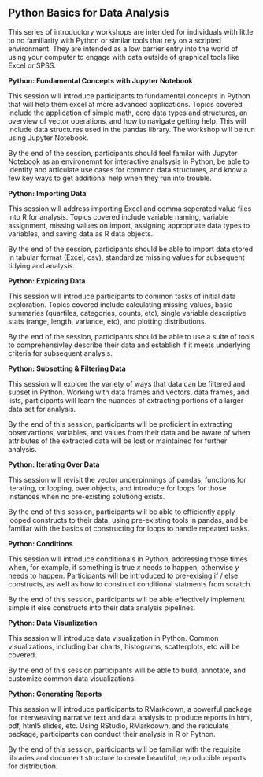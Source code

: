 ## Python Basics for Data Analysis

This series of introductory workshops are intended for individuals with little to no familiarity with Python or similar tools that rely on a scripted environment. They are intended as a low barrier entry into the world of using your computer to engage with data outside of graphical tools like Excel or SPSS.

**Python: Fundamental Concepts with Jupyter Notebook**

This session will introduce participants to fundamental concepts in Python that will help them excel at more advanced applications. Topics covered include the application of simple math, core data types and structures, an overview of vector operations, and how to navigate getting help. This will include data structures used in the pandas library. The workshop will be run using Jupyter Notebook.

By the end of the session, participants should feel familar with Jupyter Notebook as an environemnt for interactive analsysis in Python, be able to identify and articulate use cases for common data structures, and know a few key ways to get additional help when they run into trouble.

**Python: Importing Data**

This session will address importing Excel and comma seperated value files into R for analysis. Topics covered include variable naming, variable assignment, missing values on import, assigning appropriate data types to variables, and saving data as R data objects.

By the end of the session, participants should be able to import data stored in tabular format (Excel, csv), standardize missing values for subsequent tidying and analysis.

**Python: Exploring Data**

This session will introduce participants to common tasks of initial data exploration. Topics covered include calculating missing values, basic summaries (quartiles, categories, counts, etc), single variable descriptive stats (range, length, variance, etc), and plotting distributions.

By the end of the session, participants should be able to use a suite of tools to comprehensivley describe their data and establish if it meets underlying criteria for subsequent analysis.

**Python: Subsetting & Filtering Data**

This session will explore the variety of ways that data can be filtered and subset in Python.  Working with data frames and vectors, data frames, and lists, participants will learn the nuances of extracting portions of a larger data set for analysis.

By the end of this session, participants will be proficient in extracting observartions, variables, and values from their data and be aware of when attributes of the extracted data will be lost or maintained for further analysis.

**Python: Iterating Over Data**

This session will revisit the vector underpinnings of pandas, functions for iterating, or looping, over objects, and introduce for loops for those instances when no pre-existing solutiong exists.

By the end of this session, participants will be able to efficiently apply looped constructs to their data, using pre-existing tools in pandas, and be familiar with the basics of constructing for loops to handle repeated tasks.

**Python: Conditions**

This session will introduce conditionals in Python, addressing those times when, for example, if something is true *x* needs to happen, otherwise *y* needs to happen. Participants will be introduced to pre-exising if / else constructs, as well as how to construct conditional statments from scratch.

By the end of this session, participants will be able effectively implement simple if else constructs into their data analysis pipelines.

**Python: Data Visualization**

This session will introduce data visualization in Python. Common visualizations, including bar charts, histograms, scatterplots, etc will be covered.

By the end of this session participants will be able to build, annotate, and customize common data visualizations.

**Python: Generating Reports**

This session will introduce participants to RMarkdown, a powerful package for interweaving narrative text and data analysis to produce reports in html, pdf, html5 slides, etc. Using RStudio, RMarkdown, and the reticulate package, participants can conduct their analysis in R or Python.

By the end of this session, participants will be familiar with the requisite libraries and document structure to create beautiful, reproducible reports for distribution.
